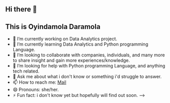## Hi there 👋

## This is Oyindamola Daramola 

- 🔭 I’m currently working on Data Analytics project.
- 🌱 I’m currently learning Data Analytics and Python programming Language.
- 👯 I’m looking to collaborate with companies, individuals, and many more to share insight and gain more experiences/knowledge.
- 🤔 I’m looking for help with Python programming Language, and anything tech related.
- 💬 Ask me about what i don't know or something i'd struggle to answer.
- 📫 How to reach me: [Mail](daramolastephanie@gmail.com)
- 😄 Pronouns: she/her.
- ⚡ Fun fact: i don't know yet but hopefully will find out soon.
-->
